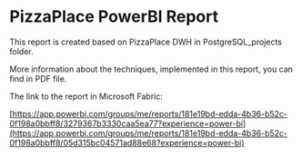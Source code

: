 # PizzaPlace PowerBI Report

This report is created based on PizzaPlace DWH in PostgreSQL_projects folder.

More information about the techniques, implemented in this report, you can find in PDF file.

The link to the report in Microsoft Fabric:

[https://app.powerbi.com/groups/me/reports/181e19bd-edda-4b36-b52c-0f198a0bbff8/3279367b3330caa5ea77?experience=power-bi](https://app.powerbi.com/groups/me/reports/181e19bd-edda-4b36-b52c-0f198a0bbff8/05d315bc04571ad88e68?experience=power-bi)
